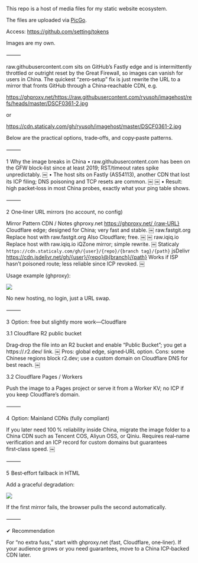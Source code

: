 This repo is a host of media files for my static website ecosystem.

The files are uploaded via [PicGo](https://picgo.github.io/PicGo-Doc/en/guide/#picgo-is-here).

Access: https://github.com/setting/tokens

Images are my own.

⸻

raw.githubusercontent.com sits on GitHub’s Fastly edge and is intermittently throttled or outright reset by the Great Firewall, so images can vanish for users in China.
The quickest “zero‑setup” fix is just rewrite the URL to a mirror that fronts GitHub through a China‑reachable CDN, e.g.

https://ghproxy.net/https://raw.githubusercontent.com/ryusoh/imagehost/refs/heads/master/DSCF0361-2.jpg

or

https://cdn.staticaly.com/gh/ryusoh/imagehost/master/DSCF0361-2.jpg

Below are the practical options, trade‑offs, and copy‑paste patterns.

⸻

1  Why the image breaks in China
	•	raw.githubusercontent.com has been on the GFW block‑list since at least 2019; RST/timeout rates spike unpredictably.  ￼
	•	The host sits on Fastly (AS54113), another CDN that lost its ICP filing; DNS poisoning and TCP resets are common.  ￼ ￼
	•	Result: high packet‑loss in most China probes, exactly what your ping table shows.

⸻

2  One‑liner URL mirrors (no account, no config)

Mirror	Pattern	CDN / Notes
ghproxy.net	https://ghproxy.net/ {raw‑URL}	Cloudflare edge; designed for China; very fast and stable.  ￼
raw.fastgit.org	Replace host with raw.fastgit.org	Also Cloudflare; free.  ￼ ￼
raw.iqiq.io	Replace host with raw.iqiq.io	iQZone mirror; simple rewrite.  ￼
Staticaly	`https://cdn.staticaly.com/gh/{user}/{repo}/{branch	tag}/{path}`
jsDelivr	https://cdn.jsdelivr.net/gh/{user}/{repo}@{branch}/{path}	Works if ISP hasn’t poisoned route; less reliable since ICP revoked.  ￼

Usage example (ghproxy):

<img src="https://ghproxy.net/https://raw.githubusercontent.com/ryusoh/imagehost/refs/heads/master/DSCF0361-2.jpg">

No new hosting, no login, just a URL swap.

⸻

3  Option: free but slightly more work—Cloudflare

3.1 Cloudflare R2 public bucket

Drag‑drop the file into an R2 bucket and enable “Public Bucket”; you get a https://<bucket>.r2.dev/<file> link.  ￼
Pros: global edge, signed‑URL option. Cons: some Chinese regions block r2.dev; use a custom domain on Cloudflare DNS for best reach.  ￼

3.2 Cloudflare Pages / Workers

Push the image to a Pages project or serve it from a Worker KV; no ICP if you keep Cloudflare’s domain.

⸻

4  Option: Mainland CDNs (fully compliant)

If you later need 100 % reliability inside China, migrate the image folder to a China CDN such as Tencent COS, Aliyun OSS, or Qiniu. Requires real‑name verification and an ICP record for custom domains but guarantees first‑class speed.  ￼

⸻

5  Best‑effort fallback in HTML

Add a graceful degradation:

<img src="https://ghproxy.net/https://raw.githubusercontent.com/ryusoh/imagehost/refs/heads/master/DSCF0361-2.jpg"
     onerror="this.src='https://cdn.staticaly.com/gh/ryusoh/imagehost/master/DSCF0361-2.jpg'">

If the first mirror fails, the browser pulls the second automatically.

⸻

✔ Recommendation

For “no extra fuss,” start with ghproxy.net (fast, Cloudflare, one‑liner).
If your audience grows or you need guarantees, move to a China ICP‑backed CDN later.

